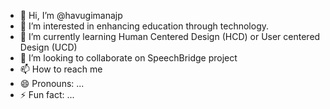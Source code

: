 - 👋 Hi, I’m @havugimanajp
- 👀 I’m interested in enhancing education through technology.
- 🌱 I’m currently learning Human Centered Design (HCD) or User centered Design (UCD)
- 💞️ I’m looking to collaborate on SpeechBridge project
- 📫 How to reach me 
- 😄 Pronouns: ...
- ⚡ Fun fact: ...

<!---
havugimanajp/havugimanajp is a ✨ special ✨ repository because its `README.md` (this file) appears on your GitHub profile.
You can click the Preview link to take a look at your changes.
--->
